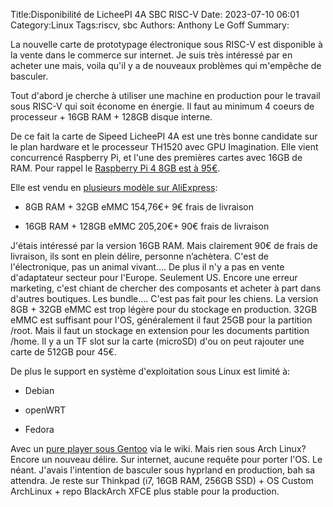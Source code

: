 ﻿Title:Disponibilité de LicheePI 4A SBC RISC-V
Date: 2023-07-10 06:01
Category:Linux
Tags:riscv, sbc
Authors: Anthony Le Goff
Summary:

La nouvelle carte de prototypage électronique sous RISC-V est disponible à la vente dans le commerce sur internet. Je suis très intéressé par en acheter une mais, voila qu'il y a de nouveaux problèmes qui m'empêche de basculer.  

Tout d'abord je cherche à utiliser une machine en production pour le travail sous RISC-V qui soit économe en énergie. Il faut au minimum 4 coeurs de processeur + 16GB RAM + 128GB disque interne.  

De ce fait la carte de Sipeed LicheePI 4A est une très bonne candidate sur le plan hardware et le processeur TH1520 avec GPU Imagination. Elle vient concurrencé Raspberry Pi, et l'une des premières cartes avec 16GB de RAM. Pour rappel le [Raspberry Pi 4 8GB est à 95€](https://www.kubii.com/fr/cartes-raspberry-pi/2955-raspberry-pi-4-modele-b-8gb-3272496309050.html).  

Elle est vendu en [plusieurs modèle sur AliExpress](https://fr.aliexpress.com/item/1005005532736080.html?aff_fcid=74f1cc167ecc4249a5ffefeb997a0eb1-1688960372367-09310-_DEFc0c9&tt=CPS_NORMAL&aff_fsk=_DEFc0c9&aff_platform=shareComponent-detail&sk=_DEFc0c9&aff_trace_key=74f1cc167ecc4249a5ffefeb997a0eb1-1688960372367-09310-_DEFc0c9&terminal_id=084e0e86dabf447d917ef70399d0e0bc&afSmartRedirect=y):  

*   8GB RAM + 32GB eMMC 154,76€+ 9€ frais de livraison  
    
*   16GB RAM + 128GB eMMC 205,20€+ 90€ frais de livraison  
    

  

J'étais intéressé par la version 16GB RAM. Mais clairement 90€ de frais de livraison, ils sont en plein délire, personne n’achètera. C'est de l'électronique, pas un animal vivant.... De plus il n'y a pas en vente d'adaptateur secteur pour l'Europe. Seulement US. Encore une erreur marketing, c'est chiant de chercher des composants et acheter à part dans d'autres boutiques. Les bundle.... C'est pas fait pour les chiens. La version 8GB + 32GB eMMC est trop légère pour du stockage en production. 32GB eMMC est suffisant pour l'OS, généralement il faut 25GB pour la partition /root. Mais il faut un stockage en extension pour les documents partition /home. Il y a un TF slot sur la carte (microSD) d'ou on peut rajouter une carte de 512GB pour 45€.

De plus le support en système d'exploitation sous Linux est limité à:  

*   Debian  
    
*   openWRT  
    
*   Fedora  
    

Avec un [pure player sous Gentoo](https://wiki.gentoo.org/wiki/User:Dlan/RISC-V/TH1520) via le wiki. Mais rien sous Arch Linux? Encore un nouveau délire. Sur internet, aucune requête pour porter l'OS. Le néant. J'avais l'intention de basculer sous hyprland en production, bah sa attendra. Je reste sur Thinkpad (i7, 16GB RAM, 256GB SSD) + OS Custom ArchLinux + repo BlackArch XFCE plus stable pour la production.